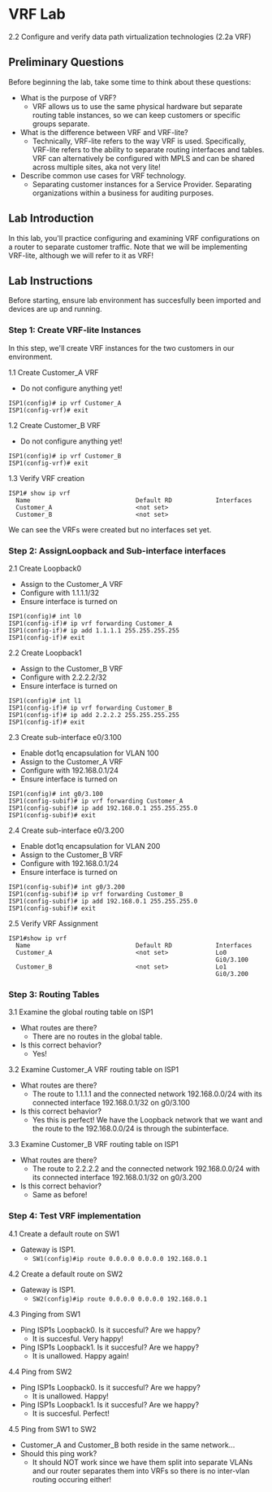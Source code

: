 # VRF Lab
2.2 Configure and verify data path virtualization technologies (2.2a VRF)

## Preliminary Questions
Before beginning the lab, take some time to think about these questions:
- What is the purpose of VRF?
    - VRF allows us to use the same physical hardware but separate routing table instances, so we can keep customers or specific groups separate.
- What is the difference between VRF and VRF-lite?
    - Technically, VRF-lite refers to the way VRF is used. Specifically, VRF-lite refers to the ability to separate routing interfaces and tables. VRF can alternatively be configured with MPLS and can be shared across multiple sites, aka not very lite!
- Describe common use cases for VRF technology.
    - Separating customer instances for a Service Provider. Separating organizations within a business for auditing purposes.


## Lab Introduction
In this lab, you'll practice configuring and examining VRF configurations on a router to separate customer traffic. Note that we will be implementing VRF-lite, although we will refer to it as VRF!

## Lab Instructions
Before starting, ensure lab environment has succesfully been imported and devices are up and running.

### Step 1: Create VRF-lite Instances
In this step, we'll create VRF instances for the two customers in our environment.

1.1 Create Customer_A VRF
- Do not configure anything yet!
```
ISP1(config)# ip vrf Customer_A
ISP1(config-vrf)# exit
```

1.2 Create Customer_B VRF
- Do not configure anything yet!
```
ISP1(config)# ip vrf Customer_B
ISP1(config-vrf)# exit
```

1.3 Verify VRF creation
```
ISP1# show ip vrf
  Name                             Default RD            Interfaces
  Customer_A                       <not set>             
  Customer_B                       <not set> 
```
We can see the VRFs were created but no interfaces set yet.

### Step 2: AssignLoopback and Sub-interface interfaces

2.1 Create Loopback0
- Assign to the Customer_A VRF
- Configure with 1.1.1.1/32
- Ensure interface is turned on

```
ISP1(config)# int l0
ISP1(config-if)# ip vrf forwarding Customer_A
ISP1(config-if)# ip add 1.1.1.1 255.255.255.255
ISP1(config-if)# exit
```

2.2 Create Loopback1
- Assign to the Customer_B VRF
- Configure with 2.2.2.2/32
- Ensure interface is turned on

```
ISP1(config)# int l1
ISP1(config-if)# ip vrf forwarding Customer_B
ISP1(config-if)# ip add 2.2.2.2 255.255.255.255
ISP1(config-if)# exit
```

2.3 Create sub-interface e0/3.100
- Enable dot1q encapsulation for VLAN 100
- Assign to the Customer_A VRF
- Configure with 192.168.0.1/24
- Ensure interface is turned on

```
ISP1(config)# int g0/3.100
ISP1(config-subif)# ip vrf forwarding Customer_A
ISP1(config-subif)# ip add 192.168.0.1 255.255.255.0
ISP1(config-subif)# exit
```

2.4 Create sub-interface e0/3.200
- Enable dot1q encapsulation for VLAN 200
- Assign to the Customer_B VRF
- Configure with 192.168.0.1/24
- Ensure interface is turned on

```
ISP1(config-subif)# int g0/3.200 
ISP1(config-subif)# ip vrf forwarding Customer_B
ISP1(config-subif)# ip add 192.168.0.1 255.255.255.0
ISP1(config-subif)# exit
```

2.5 Verify VRF Assignment

```
ISP1#show ip vrf
  Name                             Default RD            Interfaces
  Customer_A                       <not set>             Lo0
                                                         Gi0/3.100
  Customer_B                       <not set>             Lo1
                                                         Gi0/3.200
```
  
### Step 3: Routing Tables

3.1 Examine the global routing table on ISP1
- What routes are there?
    - There are no routes in the global table.
- Is this correct behavior?
    - Yes!

3.2 Examine Customer_A VRF routing table on ISP1
- What routes are there?
    - The route to 1.1.1.1 and the connected network 192.168.0.0/24 with its connected interface 192.168.0.1/32 on g0/3.100
- Is this correct behavior?
    - Yes this is perfect! We have the Loopback network that we want and the route to the 192.168.0.0/24 is through the subinterface.

3.3 Examine Customer_B VRF routing table on ISP1
- What routes are there?
    - The route to 2.2.2.2 and the connected network 192.168.0.0/24 with its connected interface 192.168.0.1/32 on g0/3.200
- Is this correct behavior?
    - Same as before!

### Step 4: Test VRF implementation

4.1 Create a default route on SW1
- Gateway is ISP1.
    - ```SW1(config)#ip route 0.0.0.0 0.0.0.0 192.168.0.1```

4.2 Create a default route on SW2
- Gateway is ISP1.
    - ```SW2(config)#ip route 0.0.0.0 0.0.0.0 192.168.0.1```

4.3 Pinging from SW1
- Ping ISP1s Loopback0. Is it succesful? Are we happy?
    - It is succesful. Very happy!
- Ping ISP1s Loopback1. Is it succesful? Are we happy?
    - It is unallowed. Happy again! 

4.4 Ping from SW2
- Ping ISP1s Loopback0. Is it succesful? Are we happy?
    - It is unallowed. Happy!
- Ping ISP1s Loopback1. Is it succesful? Are we happy?
    - It is succesful. Perfect!

4.5 Ping from SW1 to SW2
- Customer_A and Customer_B both reside in the same network...
- Should this ping work?
    - It should NOT work since we have them split into separate VLANs and our router separates them into VRFs so there is no inter-vlan routing occuring either!